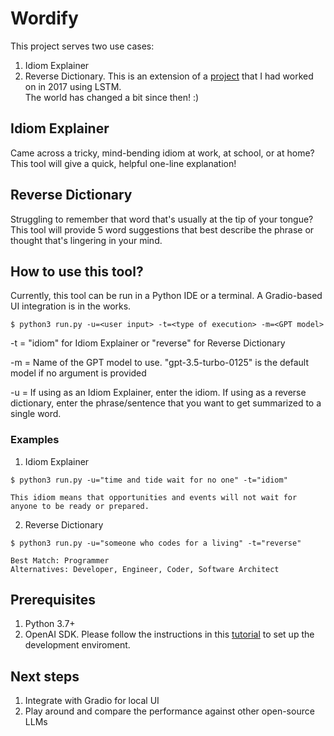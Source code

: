 # Wordify

This project serves two use cases:
1. Idiom Explainer
2. Reverse Dictionary. This is an extension of a [project](https://github.com/jshcs/wordify) that I had worked on in 2017 using LSTM.<br>The world has changed a bit since then! :) 

## Idiom Explainer
Came across a tricky, mind-bending idiom at work, at school, or at home? This tool will give a quick, helpful one-line explanation!

## Reverse Dictionary
Struggling to remember that word that's usually at the tip of your tongue? This tool will provide 5 word suggestions that best describe the phrase or thought that's lingering in your mind. 

## How to use this tool?

Currently, this tool can be run in a Python IDE or a terminal. A Gradio-based UI integration is in the works. 
```
$ python3 run.py -u=<user input> -t=<type of execution> -m=<GPT model>
```

-t = "idiom" for Idiom Explainer or "reverse" for Reverse Dictionary

-m = Name of the GPT model to use. "gpt-3.5-turbo-0125" is the default model if no argument is provided

-u = If using as an Idiom Explainer, enter the idiom. If using as a reverse dictionary, enter the phrase/sentence that you want to get summarized to a single word.

### Examples
1. Idiom Explainer
```
$ python3 run.py -u="time and tide wait for no one" -t="idiom"
```
```
This idiom means that opportunities and events will not wait for anyone to be ready or prepared.
```
2. Reverse Dictionary
```
$ python3 run.py -u="someone who codes for a living" -t="reverse"
```
```
Best Match: Programmer  
Alternatives: Developer, Engineer, Coder, Software Architect
```

## Prerequisites
1. Python 3.7+
3. OpenAI SDK. Please follow the instructions in this [tutorial](https://platform.openai.com/docs/quickstart) to set up the development enviroment.

## Next steps
1. Integrate with Gradio for local UI
2. Play around and compare the performance against other open-source LLMs 
